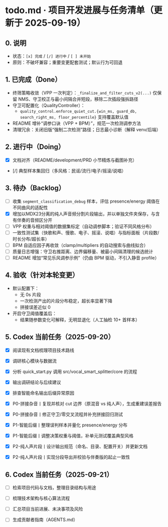 # todo.md · 项目开发进展与任务清单（更新于 2025-09-19）

## 0. 说明
- 状态：`[x] 完成` / `[/] 进行中` / `[ ] 未开始`
- 原则：不破坏兼容；重要变更配套测试；默认行为可回退

## 1. 已完成（Done）
- 终筛策略收敛（VPP 一次判定）：`_finalize_and_filter_cuts_v2(...)` 仅保留 NMS、守卫校正与最小间隔合并短段，移除二次插段强拆路径
- 守卫可配置化（QualityController）：
  - `quality_control.enforce_quiet_cut.{win_ms, guard_db, search_right_ms, floor_percentile}` 支持覆盖默认值
- README 增补“调参口诀（VPP + BPM）”，规范一次检测调参方法
- 清理冗余：关闭旧版“强制二次检测”路径；日志最小诊断（解释 venv/后端）

## 2. 进行中（Doing）
- [x] 文档对齐（README/development/PRD 小节精炼与截图补充）
- [/] 典型样本集回归（多风格：民谣/流行/电子/摇滚/说唱）

## 3. 待办（Backlog）
- [ ] 收集 `segment_classification_debug` 样本，评估 presence/energy 阈值在不同曲风的适配性
- [x] 增加以MDX23分离的纯人声音频分割片段输出，并以单独文件夹保存，与含有伴奏的音频区分开
- [ ] VPP 权重与相对阈值的数据集标定（自动调参脚本；验证不同风格分布）
- [ ] 一致性测试集（快歌和声、慢歌、电子、摇滚、说唱）与指标面板（片段数/时长分布/超长率）
- [ ] BPM 自适应因子再收敛（clamp/multipliers 的自动搜索与曲线拟合）
- [ ] 质量日志增强：守卫右推距离、边界偏移量、被最小间隔清理的候选统计
- [ ] README 增加“常见乐风调参示例”（仍由 BPM 驱动，不引入静音 profile）

## 4. 验收（针对本轮变更）
- 默认配置下：
  - 无 0s 片段
  - 一次检测产出的片段分布稳定，超长率显著下降
  - 拼接误差近似 0
- 开启守卫阈值覆盖后：
  - 结果随参数变化可解释，无明显退化（人工抽检 10+ 首样本）

## 5. Codex 当前任务（2025-09-20）
- [x] 阅读现有文档梳理项目技术路线
- [x] 调研核心模块与数据流
- [x] 分析 quick_start.py 调用 src/vocal_smart_splitter/core 的流程
- [x] 输出调研结论与后续建议
- [x] 排查智能命名输出后缀异常原因
- [x] P0-拼接杂音丨复现并核对 cut 边界（原混音 vs 纯人声），生成重建误差报告
- [x] P0-拼接杂音丨修正守卫/零交叉流程并补充拼接回归测试
- [x] P1-智能后缀丨整理误判样本并量化 presence/energy 分布
- [x] P1-智能后缀丨调整决策权重与阈值，补单元测试覆盖典型风格
- [x] P2-纯人声片段丨设计输出规范（命名、目录、配置开关）并更新文档
- [x] P2-纯人声片段丨实现分段导出并校验与伴奏版的起止一致性


## 6. Codex 当前任务（2025-09-21）
- [ ] 检索项目代码与文档，整理目录结构与用途
- [ ] 梳理技术架构与核心算法流程
- [ ] 汇总项目当前进展、未决事项及风险
- [ ] 生成贡献者指南（AGENTS.md）

